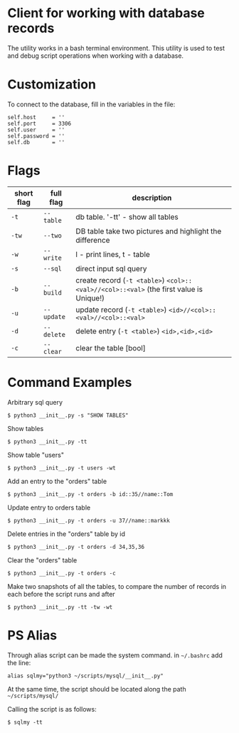 # Client for working with database records

The utility works in a bash terminal environment. This utility is used to test and debug script operations when working with a database.

# Customization

To connect to the database, fill in the variables in the file:

    self.host     = ''
    self.port     = 3306
    self.user     = ''
    self.password = ''
    self.db       = ''


# Flags

| short flag | full flag  | description                                                                            |
| ----       | ----       | ----                                                                                   |
| `-t`       | `--table`  | db table. '-tt' - show all tables                                                      |
| `-tw`      | `--two`    | DB table take two pictures and highlight the difference                                |
| `-w`       | `--write`  | l - print lines, t - table                                                             |
| `-s`       | `--sql`    | direct input sql query                                                                 |
| `-b`       | `--build`  | create record (`-t <table>`) `<col>::<val>//<col>::<val>` (the first value is Unique!) |
| `-u`       | `--update` | update record (`-t <table>`) `<id>//<col>::<val>//<col>::<val>`                        |
| `-d`       | `--delete` | delete entry (`-t <table>`) `<id>,<id>,<id>`                                           |
| `-c`       | `--clear`  | clear the table [bool]                                                                 |

# Command Examples

Arbitrary sql query

    $ python3 __init__.py -s "SHOW TABLES"

Show tables

    $ python3 __init__.py -tt

Show table "users"

    $ python3 __init__.py -t users -wt

Add an entry to the "orders" table

    $ python3 __init__.py -t orders -b id::35//name::Tom

Update entry to orders table

    $ python3 __init__.py -t orders -u 37//name::markkk

Delete entries in the "orders" table by id

    $ python3 __init__.py -t orders -d 34,35,36

Clear the "orders" table

    $ python3 __init__.py -t orders -c

Make two snapshots of all the tables, to compare the number of records in each before the script runs and after

    $ python3 __init__.py -tt -tw -wt

# PS Alias

Through alias script can be made the system command. in `~/.bashrc` add the line:

    alias sqlmy="python3 ~/scripts/mysql/__init__.py"

At the same time, the script should be located along the path `~/scripts/mysql/`

Calling the script is as follows:

    $ sqlmy -tt